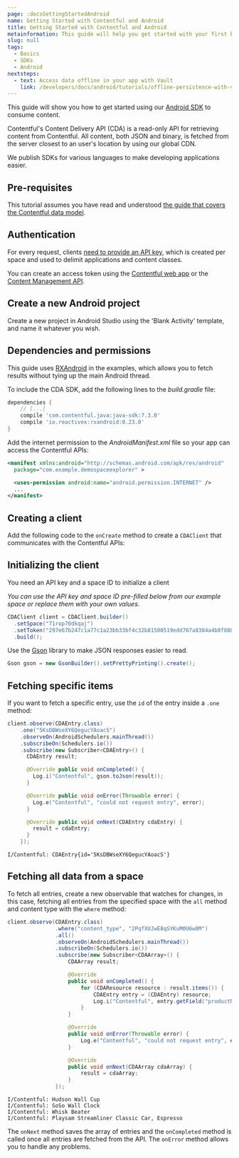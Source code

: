 ```yaml
---
page: :docsGettingStartedAndroid
name: Getting Started with Contentful and Android
title: Getting Started with Contentful and Android
metainformation: This guide will help you get started with your first basic hello world style Android app using Contentful with a demo space.
slug: null
tags:
  - Basics
  - SDKs
  - Android
nextsteps:
  - text: Access data offline in your app with Vault
    link: /developers/docs/android/tutorials/offline-persistence-with-vault/
---
```


This guide will show you how to get started using our [Android SDK](https://github.com/contentful/contentful.java) to consume content.

Contentful's Content Delivery API (CDA) is a read-only API for retrieving content from Contentful. All content, both JSON and binary, is fetched from the server closest to an user's location by using our global CDN.

We publish SDKs for various languages to make developing applications easier.

## Pre-requisites

This tutorial assumes you have read and understood [the guide that covers the Contentful data model](/developers/docs/concepts/data-model/).

## Authentication

For every request, clients [need to provide an API key](/developers/docs/references/authentication/), which is created per space and used to delimit applications and content classes.

You can create an access token using the [Contentful web app](https://be.contentful.com/login) or the [Content Management API](/developers/docs/references/content-management-api/#/reference/api-keys/create-an-api-key).

## Create a new Android project

Create a new project in Android Studio using the 'Blank Activity' template, and name it whatever you wish.

## Dependencies and permissions

This guide uses [RXAndroid](https://github.com/ReactiveX/RxAndroid) in the examples, which allows you to fetch results without tying up the main Android thread.

To include the CDA SDK, add the following lines to the _build.gradle_ file:

~~~gradle
dependencies {
    // [...]
    compile 'com.contentful.java:java-sdk:7.3.0'
    compile 'io.reactivex:rxandroid:0.23.0'
}
~~~

Add the internet permission to the _AndroidManifest.xml_ file so your app can access the Contentful APIs:

~~~xml
<manifest xmlns:android="http://schemas.android.com/apk/res/android"
  package="com.example.demospaceexplorer" >

  <uses-permission android:name="android.permission.INTERNET" />
  ...
</manifest>
~~~

## Creating a client

Add the following code to the `onCreate` method to create a `CDAClient` that communicates with the Contentful APIs:

## Initializing the client

You need an API key and a space ID to initialize a client

_You can use the API key and space ID pre-filled below from our example space or replace them with your own values_.

~~~java
CDAClient client = CDAClient.builder()
  .setSpace("71rop70dkqaj")
  .setToken("297e67b247c1a77c1a23bb33bf4c32b81500519edd767a8384a4b8f8803fb971")
  .build();
~~~

Use the [Gson](https://github.com/google/gson) library to make JSON responses easier to read.

~~~java
Gson gson = new GsonBuilder().setPrettyPrinting().create();
~~~

## Fetching specific items

If you want to fetch a specific entry, use the `id` of the entry inside a `.one` method:

~~~java
client.observe(CDAEntry.class)
    .one("5KsDBWseXY6QegucYAoacS")
    .observeOn(AndroidSchedulers.mainThread())
    .subscribeOn(Schedulers.io())
    .subscribe(new Subscriber<CDAEntry>() {
      CDAEntry result;

      @Override public void onCompleted() {
        Log.i("Contentful", gson.toJson(result));
      }

      @Override public void onError(Throwable error) {
        Log.e("Contentful", "could not request entry", error);
      }

      @Override public void onNext(CDAEntry cdaEntry) {
        result = cdaEntry;
      }
    });
~~~

~~~
I/Contentful: CDAEntry{id='5KsDBWseXY6QegucYAoacS'}
~~~

## Fetching all data from a space

To fetch all entries, create a new observable that watches for changes, in this case, fetching all entries from the specified space with the `all` method and content type with the `where` method:

~~~java
client.observe(CDAEntry.class)
               .where("content_type", "2PqfXUJwE8qSYKuM0U6w8M")
               .all()
               .observeOn(AndroidSchedulers.mainThread())
               .subscribeOn(Schedulers.io())
               .subscribe(new Subscriber<CDAArray>() {
                   CDAArray result;

                   @Override
                   public void onCompleted() {
                       for (CDAResource resource : result.items()) {
                           CDAEntry entry = (CDAEntry) resource;
                           Log.i("Contentful", entry.getField("productName").toString());
                       }
                   }

                   @Override
                   public void onError(Throwable error) {
                       Log.e("Contentful", "could not request entry", error);
                   }

                   @Override
                   public void onNext(CDAArray cdaArray) {
                       result = cdaArray;
                   }
               });
~~~

~~~
I/Contentful: Hudson Wall Cup
I/Contentful: SoSo Wall Clock
I/Contentful: Whisk Beater
I/Contentful: Playsam Streamliner Classic Car, Espresso
~~~

The `onNext` method saves the array of entries and the `onCompleted` method is called once all entries are fetched from the API. The `onError` method allows you to handle any problems.

[1]: https://github.com/contentful/contentful.java

[4]: /developers/docs/android/tutorials/getting-started-with-contentful-and-android/
